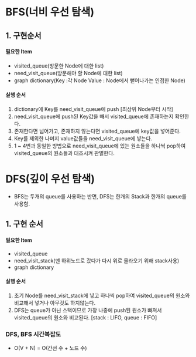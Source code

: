 # BFS(너비 우선 탐색)
## 1. 구현순서
#### 필요한 Item
- visited_queue(방문한 Node에 대한 list)
- need_visit_queue(방문해야 할 Node에 대한 list)
- graph dictionary(Key :각 Node Value : Node에서 뻗어나가는 인접한 Node)

#### 실행 순서
1. dictionary에 Key를 need_visit_queue에 push [최상위 Node부터 시작]
2. need_visit_queue에 push된 Key값을 빼서 visited_queue에 존재하는지 확인한다.
3. 존재한다면 넘어가고, 존재하지 않는다면 visited_queue에 key값을 넣어준다.
4. Key를 제외한 나머지 value값들을 need_visit_queue에 넣는다.
5. 1 ~ 4번과 동일한 방법으로 need_visit_queue에 있는 원소들을 하나씩 pop하여 visited_queue의 원소들과 대조시켜 판별한다.





# DFS(깊이 우선 탐색)
- BFS는 두개의 queue를 사용하는 반면, DFS는 한개의 Stack과 한개의 queue를 사용함.
## 1. 구현 순서
#### 필요한 Item
- visited_queue
- need_visit_stack(맨 하위노드로 갔다가 다시 위로 올라오기 위해 stack사용)
- graph dictionary
  
#### 실행 순서
1. 초기 Node를 need_visit_stack에 넣고 하나씩 pop하여 visited_queue의 원소와 비교해서 넣거나 아무것도 하지않는다.
2. DFS는 queue가 아닌 스택이므로 가장 나중에 push된 원소가 빠져서 visited_queue의 원소와 비교된다. [stack : LIFO, queue : FIFO]



### DFS, BFS 시간복잡도 
- O(V + N) = O(간선 수 + 노드 수)